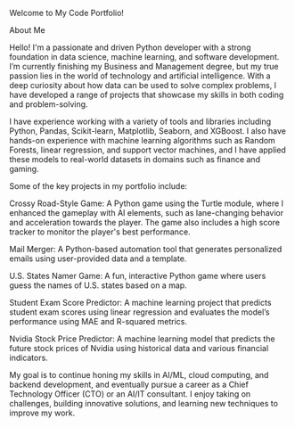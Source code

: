 Welcome to My Code Portfolio!

About Me

Hello! I'm a passionate and driven Python developer with a strong foundation in data science, machine learning, and software development. I’m currently finishing my Business and Management degree, but my true passion lies in the world of technology and artificial intelligence. With a deep curiosity about how data can be used to solve complex problems, I have developed a range of projects that showcase my skills in both coding and problem-solving.

I have experience working with a variety of tools and libraries including Python, Pandas, Scikit-learn, Matplotlib, Seaborn, and XGBoost. I also have hands-on experience with machine learning algorithms such as Random Forests, linear regression, and support vector machines, and I have applied these models to real-world datasets in domains such as finance and gaming.

Some of the key projects in my portfolio include:

Crossy Road-Style Game: A Python game using the Turtle module, where I enhanced the gameplay with AI elements, such as lane-changing behavior and acceleration towards the player. The game also includes a high score tracker to monitor the player's best performance.

Mail Merger: A Python-based automation tool that generates personalized emails using user-provided data and a template.

U.S. States Namer Game: A fun, interactive Python game where users guess the names of U.S. states based on a map.

Student Exam Score Predictor: A machine learning project that predicts student exam scores using linear regression and evaluates the model’s performance using MAE and R-squared metrics.

Nvidia Stock Price Predictor: A machine learning model that predicts the future stock prices of Nvidia using historical data and various financial indicators.

My goal is to continue honing my skills in AI/ML, cloud computing, and backend development, and eventually pursue a career as a Chief Technology Officer (CTO) or an AI/IT consultant. I enjoy taking on challenges, building innovative solutions, and learning new techniques to improve my work.
